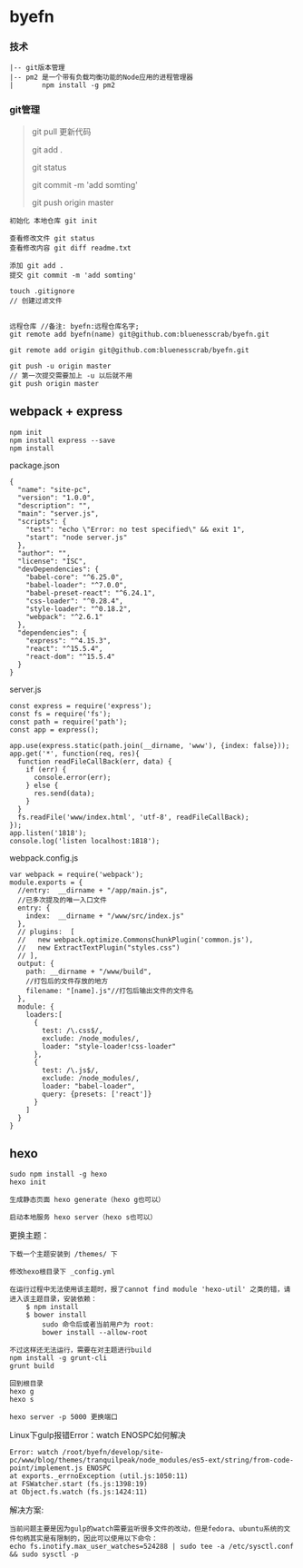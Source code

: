 # byefn  

### 技术

	|-- git版本管理
	|-- pm2 是一个带有负载均衡功能的Node应用的进程管理器
	|	 	npm install -g pm2
	
	

### git管理

> git pull 更新代码
>
> git add .
> 
> git status
> 
> git commit -m 'add somting'
> 
> git push origin master

	初始化 本地仓库 git init 
	
	查看修改文件 git status
	查看修改内容 git diff readme.txt
	
	添加 git add .
	提交 git commit -m 'add somting'
	
	touch .gitignore
	// 创建过滤文件
	
	
 	远程仓库 //备注: byefn:远程仓库名字;
	git remote add byefn(name) git@github.com:bluenesscrab/byefn.git
	
	git remote add origin git@github.com:bluenesscrab/byefn.git
	
	git push -u origin master
	// 第一次提交需要加上 -u 以后就不用
	git push origin master
	
	
## webpack + express
	
	npm init
	npm install express --save
	npm install
	
package.json
	
	{
	  "name": "site-pc",
	  "version": "1.0.0",
	  "description": "",
	  "main": "server.js",
	  "scripts": {
	    "test": "echo \"Error: no test specified\" && exit 1",
	    "start": "node server.js"
	  },
	  "author": "",
	  "license": "ISC",
	  "devDependencies": {
	    "babel-core": "^6.25.0",
	    "babel-loader": "^7.0.0",
	    "babel-preset-react": "^6.24.1",
	    "css-loader": "^0.28.4",
	    "style-loader": "^0.18.2",
	    "webpack": "^2.6.1"
	  },
	  "dependencies": {
	    "express": "^4.15.3",
	    "react": "^15.5.4",
	    "react-dom": "^15.5.4"
	  }
	}
	
server.js

	const express = require('express');
	const fs = require('fs');
	const path = require('path');
	const app = express(); 
	
	app.use(express.static(path.join(__dirname, 'www'), {index: false}));
	app.get('*', function(req, res){ 
	  function readFileCallBack(err, data) { 
	    if (err) {
	      console.error(err); 
	    } else {
	      res.send(data);
	    }
	  }
	  fs.readFile('www/index.html', 'utf-8', readFileCallBack);
	}); 
	app.listen('1818');
	console.log('listen localhost:1818');
	
webpack.config.js

	var webpack = require('webpack');
	module.exports = {
	  //entry:  __dirname + "/app/main.js",
	  //已多次提及的唯一入口文件
	  entry: {
	    index:  __dirname + "/www/src/index.js"
	  },
	  // plugins:  [
	  //   new webpack.optimize.CommonsChunkPlugin('common.js'),
	  //   new ExtractTextPlugin("styles.css")  
	  // ],
	  output: {
	    path: __dirname + "/www/build",
	    //打包后的文件存放的地方
	    filename: "[name].js"//打包后输出文件的文件名
	  },
	  module: {
	    loaders:[
	      { 
	        test: /\.css$/,
	        exclude: /node_modules/,
	        loader: "style-loader!css-loader"
	      },
	      { 
	        test: /\.js$/,
	        exclude: /node_modules/,
	        loader: "babel-loader",
	        query: {presets: ['react']}
	      }
	    ]
	  }
	}
	
## hexo
	
	sudo npm install -g hexo
	hexo init
	
	生成静态页面 hexo generate（hexo g也可以） 
	
	启动本地服务 hexo server（hexo s也可以）

更换主题：	
	
	下载一个主题安装到 /themes/ 下
	
	修改hexo根目录下 _config.yml
	
	在运行过程中无法使用该主题时，报了cannot find module 'hexo-util' 之类的错，请进入该主题目录，安装依赖：
		$ npm install  
		$ bower install  
			sudo 命令后或者当前用户为 root:
			bower install --allow-root
		
	不过这样还无法运行，需要在对主题进行build
	npm install -g grunt-cli  
	grunt build  
	
	回到根目录
	hexo g
	hexo s
	
	hexo server -p 5000 更换端口

Linux下gulp报错Error：watch ENOSPC如何解决	

	Error: watch /root/byefn/develop/site-pc/www/blog/themes/tranquilpeak/node_modules/es5-ext/string/from-code-point/implement.js ENOSPC
    at exports._errnoException (util.js:1050:11)
    at FSWatcher.start (fs.js:1398:19)
    at Object.fs.watch (fs.js:1424:11)

解决方案:

	当前问题主要是因为gulp的watch需要监听很多文件的改动，但是fedora、ubuntu系统的文件句柄其实是有限制的，因此可以使用以下命令：
	echo fs.inotify.max_user_watches=524288 | sudo tee -a /etc/sysctl.conf && sudo sysctl -p





